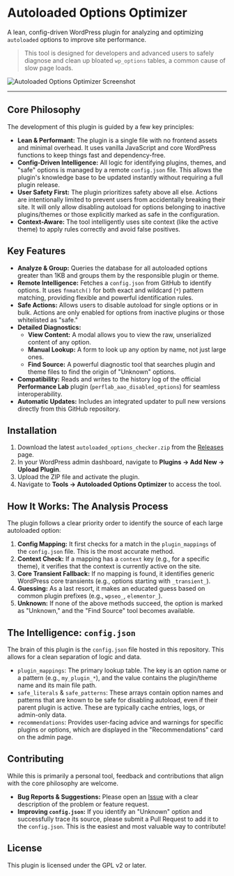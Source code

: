 # Autoloaded Options Optimizer

A lean, config-driven WordPress plugin for analyzing and optimizing `autoloaded` options to improve site performance.

> This tool is designed for developers and advanced users to safely diagnose and clean up bloated `wp_options` tables, a common cause of slow page loads.

![Autoloaded Options Optimizer Screenshot](https://raw.githubusercontent.com/milllan/mill_autoload_options_checker_plugin/main/assets/screenshot-1.png)

---

## Core Philosophy

The development of this plugin is guided by a few key principles:

-   **Lean & Performant:** The plugin is a single file with no frontend assets and minimal overhead. It uses vanilla JavaScript and core WordPress functions to keep things fast and dependency-free.
-   **Config-Driven Intelligence:** All logic for identifying plugins, themes, and "safe" options is managed by a remote `config.json` file. This allows the plugin's knowledge base to be updated instantly without requiring a full plugin release.
-   **User Safety First:** The plugin prioritizes safety above all else. Actions are intentionally limited to prevent users from accidentally breaking their site. It will only allow disabling autoload for options belonging to inactive plugins/themes or those explicitly marked as safe in the configuration.
-   **Context-Aware:** The tool intelligently uses site context (like the active theme) to apply rules correctly and avoid false positives.

## Key Features

-   **Analyze & Group:** Queries the database for all autoloaded options greater than 1KB and groups them by the responsible plugin or theme.
-   **Remote Intelligence:** Fetches a `config.json` from GitHub to identify options. It uses `fnmatch()` for both exact and wildcard (`*`) pattern matching, providing flexible and powerful identification rules.
-   **Safe Actions:** Allows users to disable autoload for single options or in bulk. Actions are only enabled for options from inactive plugins or those whitelisted as "safe."
-   **Detailed Diagnostics:**
    -   **View Content:** A modal allows you to view the raw, unserialized content of any option.
    -   **Manual Lookup:** A form to look up any option by name, not just large ones.
    -   **Find Source:** A powerful diagnostic tool that searches plugin and theme files to find the origin of "Unknown" options.
-   **Compatibility:** Reads and writes to the history log of the official **Performance Lab** plugin (`perflab_aao_disabled_options`) for seamless interoperability.
-   **Automatic Updates:** Includes an integrated updater to pull new versions directly from this GitHub repository.

## Installation

1.  Download the latest `autoloaded_options_checker.zip` from the [Releases](https://github.com/milllan/mill_autoload_options_checker_plugin/releases) page.
2.  In your WordPress admin dashboard, navigate to **Plugins -> Add New -> Upload Plugin**.
3.  Upload the ZIP file and activate the plugin.
4.  Navigate to **Tools -> Autoloaded Options Optimizer** to access the tool.

## How It Works: The Analysis Process

The plugin follows a clear priority order to identify the source of each large autoloaded option:

1.  **Config Mapping:** It first checks for a match in the `plugin_mappings` of the `config.json` file. This is the most accurate method.
2.  **Context Check:** If a mapping has a `context` key (e.g., for a specific theme), it verifies that the context is currently active on the site.
3.  **Core Transient Fallback:** If no mapping is found, it identifies generic WordPress core transients (e.g., options starting with `_transient_`).
4.  **Guessing:** As a last resort, it makes an educated guess based on common plugin prefixes (e.g., `wpseo_`, `elementor_`).
5.  **Unknown:** If none of the above methods succeed, the option is marked as "Unknown," and the "Find Source" tool becomes available.

## The Intelligence: `config.json`

The brain of this plugin is the `config.json` file hosted in this repository. This allows for a clean separation of logic and data.

-   `plugin_mappings`: The primary lookup table. The key is an option name or a pattern (e.g., `my_plugin_*`), and the value contains the plugin/theme name and its main file path.
-   `safe_literals` & `safe_patterns`: These arrays contain option names and patterns that are known to be safe for disabling autoload, even if their parent plugin is active. These are typically cache entries, logs, or admin-only data.
-   `recommendations`: Provides user-facing advice and warnings for specific plugins or options, which are displayed in the "Recommendations" card on the admin page.

## Contributing

While this is primarily a personal tool, feedback and contributions that align with the core philosophy are welcome.

-   **Bug Reports & Suggestions:** Please open an [Issue](https://github.com/milllan/mill_autoload_options_checker_plugin/issues) with a clear description of the problem or feature request.
-   **Improving `config.json`:** If you identify an "Unknown" option and successfully trace its source, please submit a Pull Request to add it to the `config.json`. This is the easiest and most valuable way to contribute!

## License

This plugin is licensed under the GPL v2 or later.
